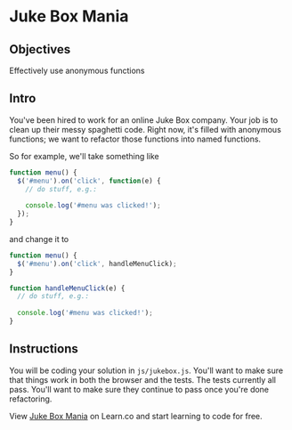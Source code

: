 # Juke Box Mania

## Objectives

 Effectively use anonymous functions

## Intro

You've been hired to work for an online Juke Box company. Your job is to clean up their messy spaghetti code. Right now, it's filled with anonymous functions; we want to refactor those functions into named functions.

So for example, we'll take something like

```javascript
function menu() {
  $('#menu').on('click', function(e) {
    // do stuff, e.g.:
    
    console.log('#menu was clicked!');
  });
}
```

and change it to

```javascript
function menu() {
  $('#menu').on('click', handleMenuClick);
}

function handleMenuClick(e) {
  // do stuff, e.g.:
    
  console.log('#menu was clicked!');
}
```

## Instructions

You will be coding your solution in `js/jukebox.js`. You'll want to make sure that things work in both the browser and the tests. The tests currently all pass. You'll want to make sure they continue to pass once you're done refactoring.

<p data-visibility='hidden'>View <a href='https://learn.co/lessons/js-anonymous-functions-lab' title='Juke Box Mania'>Juke Box Mania</a> on Learn.co and start learning to code for free.</p>
